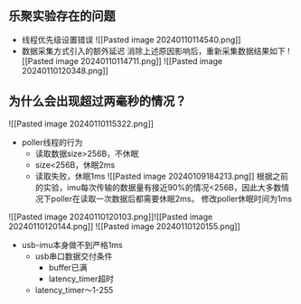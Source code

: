 ## 乐聚实验存在的问题
- 线程优先级设置错误
![[Pasted image 20240110114540.png]]
- 数据采集方式引入的额外延迟
消除上述原因影响后，重新采集数据结果如下
![[Pasted image 20240110114711.png]]
![[Pasted image 20240110120348.png]]
## 为什么会出现超过两毫秒的情况？
![[Pasted image 20240110115322.png]]
- poller线程的行为
	- 读取数据size>256B，不休眠
	- size<256B，休眠2ms
	- 读取失败，休眠1ms
![[Pasted image 20240109184213.png]]
根据之前的实验，imu每次传输的数据量有接近90%的情况<256B，因此大多数情况下poller在读取一次数据后都需要休眠2ms。
修改poller休眠时间为1ms

![[Pasted image 20240110120103.png]]![[Pasted image 20240110120144.png]]
![[Pasted image 20240110120155.png]]
- usb-imu本身做不到严格1ms
	- usb串口数据交付条件
		- buffer已满
		- latency_timer超时
	- latency_timer～1-255